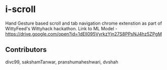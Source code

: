 # i-scroll

Hand Gesture based scroll and tab navigation chrome extenstion as part of WittyFeed's Wittyhack hackathon.
Link to ML Model - https://drive.google.com/open?id=1dEll095VyrkzYjn27S8PPsNJ4hz5ZPgM
## Contributors
divc99, sakshamTanwar, pranshumaheshwari, dvshah
